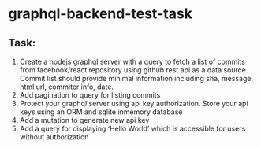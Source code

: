 # graphql-backend-test-task

## Task:

1. Create a nodejs graphql server with a query to fetch a list of commits from facebook/react repository using github rest api as a data source. Commit list should provide minimal information including sha, message, html url, commiter info, date.
2. Add pagination to query for listing commits
3. Protect your graphql server using api key authorization. Store your api keys using an ORM and sqlite inmemory database
4. Add a mutation to generate new api key
5. Add a query for displaying ‘Hello World’ which is accessible for users without authorization
